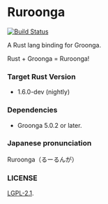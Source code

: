 Ruroonga
===
[![Build Status](https://travis-ci.org/cosmo0920/ruroonga.svg?branch=master)](https://travis-ci.org/cosmo0920/ruroonga)

A Rust lang binding for Groonga.

Rust + Groonga = Ruroonga!

### Target Rust Version

* 1.6.0-dev (nightly)

### Dependencies

* Groonga 5.0.2 or later.

### Japanese pronunciation

Ruroonga（るーるんが）

### LICENSE

[LGPL-2.1](LICENSE).
